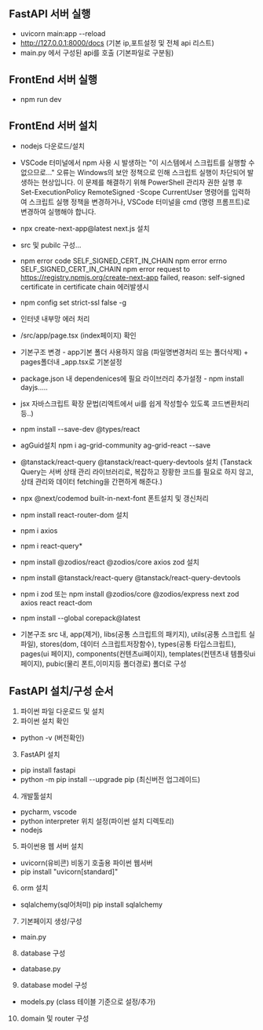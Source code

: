 ## FastAPI 서버 실행
- uvicorn main:app --reload
- http://127.0.0.1:8000/docs (기본 ip,포트설정 및 전체 api 리스트)
- main.py 에서 구성된 api를 호출 (기본파일로 구분됨)

## FrontEnd 서버 실행
* npm run dev

## FrontEnd 서버 설치
* nodejs 다운로드/설치
* VSCode 터미널에서 npm 사용 시 발생하는 "이 시스템에서 스크립트를 실행할 수 없으므로..." 오류는 Windows의 보안 정책으로 인해 스크립트 실행이 차단되어 발생하는 현상입니다. 이 문제를 해결하기 위해 PowerShell 관리자 권한 실행 후 Set-ExecutionPolicy RemoteSigned -Scope CurrentUser 명령어를 입력하여 스크립트 실행 정책을 변경하거나, VSCode 터미널을 cmd (명령 프롬프트)로 변경하여 실행해야 합니다. 
* npx create-next-app@latest  next.js 설치
* src 및 pubilc 구성...
* npm error code SELF_SIGNED_CERT_IN_CHAIN
npm error errno SELF_SIGNED_CERT_IN_CHAIN
npm error request to https://registry.npmjs.org/create-next-app failed, reason: self-signed certificate in certificate chain 에러발생시
* npm config set strict-ssl false -g
* 인터넷 내부망 에러 처리
* /src/app/page.tsx (index페이지) 확인
* 기본구조 변경  - app기본 폴더 사용하지 않음 (파일명변경처리 또는 폴더삭제) + pages폴더내 _app.tsx로 기본설정


* package.json 내 dependenices에 필요 라이브러리 추가설정 - npm install dayjs.....
* jsx 자바스크립트 확장 문법(리엑트에서 ui를 쉽게 작성할수 있도록 코드변환처리등..)
* npm install --save-dev @types/react 
* agGuid설치 npm i ag-grid-community ag-grid-react  --save
* @tanstack/react-query @tanstack/react-query-devtools 설치 (Tanstack Query는 서버 상태 관리 라이브러리로, 복잡하고 장황한 코드를 필요로 하지 않고, 상태 관리와 데이터 fetching을 간편하게 해준다.)
* npx @next/codemod built-in-next-font 폰트설치 및 갱신처리
* npm install react-router-dom 설치
* npm i axios
* npm i react-query* 
* npm install @zodios/react @zodios/core axios zod 설치
* npm install @tanstack/react-query @tanstack/react-query-devtools
* npm i zod 또는 npm install @zodios/core @zodios/express next zod axios react react-dom
* npm install --global corepack@latest


* 기본구조 src 내,  app(제거), libs(공통 스크립트의 패키지), utils(공통 스크립트 실파일), stores(dom, 데이터 스크립트저장함수), types(공통 타입스크립트), pages(ui 페이지), components(컨텐츠ui페이지), templates(컨텐츠내 템플릿ui페이지), pubic(물리 폰트,이미지등 폴더경로) 폴더로 구성


## FastAPI 설치/구성 순서
1. 파이썬 파일 다운로드 및 설치
2. 파이썬 설치 확인
- python -v (버전확인)
3. FastAPI 설치
- pip install fastapi
- python -m pip install --upgrade pip  (최신버전 업그레이드)
4. 개발툴설치
- pycharm, vscode
- python interpreter 위치 설정(파이썬 설치 디렉토리)
- nodejs
5. 파이썬용 웹 서버 설치
- uvicorn(유비콘) 비동기 호출용 파이썬 웹서버
- pip install "uvicorn[standard]"
6. orm 설치
- sqlalchemy(sql어처미) pip install sqlalchemy
7. 기본페이지 생성/구성
- main.py
8. database 구성
- database.py
9. database model 구성
- models.py (class 테이블 기준으로 설정/추가)
10. domain 및 router 구성

